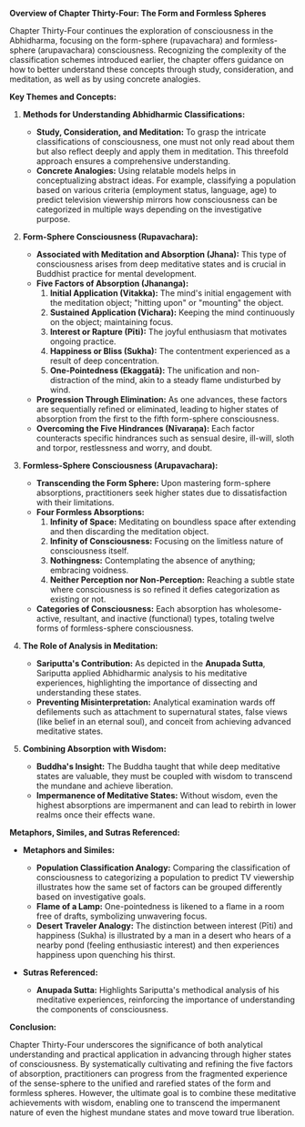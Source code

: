 **Overview of Chapter Thirty-Four: The Form and Formless Spheres**

Chapter Thirty-Four continues the exploration of consciousness in the Abhidharma, focusing on the form-sphere (rupavachara) and formless-sphere (arupavachara) consciousness. Recognizing the complexity of the classification schemes introduced earlier, the chapter offers guidance on how to better understand these concepts through study, consideration, and meditation, as well as by using concrete analogies.

**Key Themes and Concepts:**

1. **Methods for Understanding Abhidharmic Classifications:**
   - **Study, Consideration, and Meditation:** To grasp the intricate classifications of consciousness, one must not only read about them but also reflect deeply and apply them in meditation. This threefold approach ensures a comprehensive understanding.
   - **Concrete Analogies:** Using relatable models helps in conceptualizing abstract ideas. For example, classifying a population based on various criteria (employment status, language, age) to predict television viewership mirrors how consciousness can be categorized in multiple ways depending on the investigative purpose.

2. **Form-Sphere Consciousness (Rupavachara):**
   - **Associated with Meditation and Absorption (Jhana):** This type of consciousness arises from deep meditative states and is crucial in Buddhist practice for mental development.
   - **Five Factors of Absorption (Jhananga):**
     1. **Initial Application (Vitakka):** The mind's initial engagement with the meditation object; "hitting upon" or "mounting" the object.
     2. **Sustained Application (Vichara):** Keeping the mind continuously on the object; maintaining focus.
     3. **Interest or Rapture (Pīti):** The joyful enthusiasm that motivates ongoing practice.
     4. **Happiness or Bliss (Sukha):** The contentment experienced as a result of deep concentration.
     5. **One-Pointedness (Ekaggatā):** The unification and non-distraction of the mind, akin to a steady flame undisturbed by wind.
   - **Progression Through Elimination:** As one advances, these factors are sequentially refined or eliminated, leading to higher states of absorption from the first to the fifth form-sphere consciousness.
   - **Overcoming the Five Hindrances (Nīvaraṇa):** Each factor counteracts specific hindrances such as sensual desire, ill-will, sloth and torpor, restlessness and worry, and doubt.

3. **Formless-Sphere Consciousness (Arupavachara):**
   - **Transcending the Form Sphere:** Upon mastering form-sphere absorptions, practitioners seek higher states due to dissatisfaction with their limitations.
   - **Four Formless Absorptions:**
     1. **Infinity of Space:** Meditating on boundless space after extending and then discarding the meditation object.
     2. **Infinity of Consciousness:** Focusing on the limitless nature of consciousness itself.
     3. **Nothingness:** Contemplating the absence of anything; embracing voidness.
     4. **Neither Perception nor Non-Perception:** Reaching a subtle state where consciousness is so refined it defies categorization as existing or not.
   - **Categories of Consciousness:** Each absorption has wholesome-active, resultant, and inactive (functional) types, totaling twelve forms of formless-sphere consciousness.

4. **The Role of Analysis in Meditation:**
   - **Sariputta's Contribution:** As depicted in the **Anupada Sutta**, Sariputta applied Abhidharmic analysis to his meditative experiences, highlighting the importance of dissecting and understanding these states.
   - **Preventing Misinterpretation:** Analytical examination wards off defilements such as attachment to supernatural states, false views (like belief in an eternal soul), and conceit from achieving advanced meditative states.

5. **Combining Absorption with Wisdom:**
   - **Buddha's Insight:** The Buddha taught that while deep meditative states are valuable, they must be coupled with wisdom to transcend the mundane and achieve liberation.
   - **Impermanence of Meditative States:** Without wisdom, even the highest absorptions are impermanent and can lead to rebirth in lower realms once their effects wane.

**Metaphors, Similes, and Sutras Referenced:**

- **Metaphors and Similes:**
  - **Population Classification Analogy:** Comparing the classification of consciousness to categorizing a population to predict TV viewership illustrates how the same set of factors can be grouped differently based on investigative goals.
  - **Flame of a Lamp:** One-pointedness is likened to a flame in a room free of drafts, symbolizing unwavering focus.
  - **Desert Traveler Analogy:** The distinction between interest (Pīti) and happiness (Sukha) is illustrated by a man in a desert who hears of a nearby pond (feeling enthusiastic interest) and then experiences happiness upon quenching his thirst.

- **Sutras Referenced:**
  - **Anupada Sutta:** Highlights Sariputta's methodical analysis of his meditative experiences, reinforcing the importance of understanding the components of consciousness.

**Conclusion:**

Chapter Thirty-Four underscores the significance of both analytical understanding and practical application in advancing through higher states of consciousness. By systematically cultivating and refining the five factors of absorption, practitioners can progress from the fragmented experience of the sense-sphere to the unified and rarefied states of the form and formless spheres. However, the ultimate goal is to combine these meditative achievements with wisdom, enabling one to transcend the impermanent nature of even the highest mundane states and move toward true liberation.
<!--stackedit_data:
eyJoaXN0b3J5IjpbMTM2OTUxNjcxNF19
-->